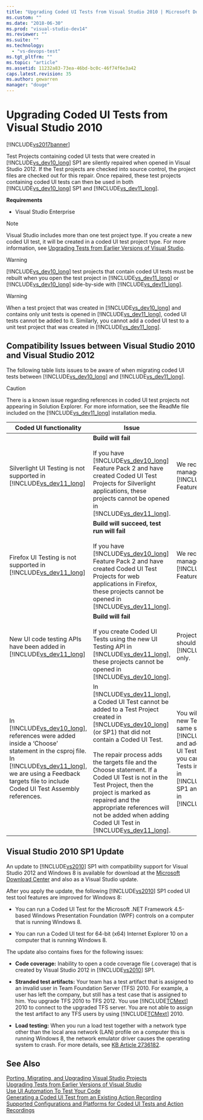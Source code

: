 ```yaml
---
title: "Upgrading Coded UI Tests from Visual Studio 2010 | Microsoft Docs"
ms.custom: ""
ms.date: "2018-06-30"
ms.prod: "visual-studio-dev14"
ms.reviewer: ""
ms.suite: ""
ms.technology: 
  - "vs-devops-test"
ms.tgt_pltfrm: ""
ms.topic: "article"
ms.assetid: 11232a83-73ea-46bd-bc0c-46f74f6e3a42
caps.latest.revision: 35
ms.author: gewarren
manager: "douge"
---
```

# Upgrading Coded UI Tests from Visual Studio 2010
[!INCLUDE[vs2017banner](../includes/vs2017banner.md)]

Test Projects containing coded UI tests that were created in [!INCLUDE[vs_dev10_long](../includes/vs-dev10-long-md.md)] SP1 are silently repaired when opened in Visual Studio 2012. If the Test projects are checked into source control, the project files are checked out for this repair. Once repaired, these test projects containing coded UI tests can then be used in both [!INCLUDE[vs_dev10_long](../includes/vs-dev10-long-md.md)] SP1 and [!INCLUDE[vs_dev11_long](../includes/vs-dev11-long-md.md)].  
  
 **Requirements**  
  
-   Visual Studio Enterprise  
  
> [!NOTE]
>  Visual Studio includes more than one test project type. If you create a new coded UI test, it will be created in a coded UI test project type. For more information, see [Upgrading Tests from Earlier Versions of Visual Studio](http://msdn.microsoft.com/en-us/e9c8b7f6-bd72-448e-8edb-d090dcc5cf52).  
  
> [!WARNING]
>  [!INCLUDE[vs_dev10_long](../includes/vs-dev10-long-md.md)] test projects that contain coded UI tests must be rebuilt when you open the test project in [!INCLUDE[vs_dev11_long](../includes/vs-dev11-long-md.md)] or [!INCLUDE[vs_dev10_long](../includes/vs-dev10-long-md.md)] side-by-side with [!INCLUDE[vs_dev11_long](../includes/vs-dev11-long-md.md)].  
  
> [!WARNING]
>  When a test project that was created in [!INCLUDE[vs_dev10_long](../includes/vs-dev10-long-md.md)] and contains only unit tests is opened in [!INCLUDE[vs_dev11_long](../includes/vs-dev11-long-md.md)], coded UI tests cannot be added to it. Similarly, you cannot add a coded UI test to a unit test project that was created in [!INCLUDE[vs_dev11_long](../includes/vs-dev11-long-md.md)].  
  
## Compatibility Issues between Visual Studio 2010 and Visual Studio 2012  
 The following table lists issues to be aware of when migrating coded UI tests between [!INCLUDE[vs_dev10_long](../includes/vs-dev10-long-md.md)] and [!INCLUDE[vs_dev11_long](../includes/vs-dev11-long-md.md)].  
  
> [!CAUTION]
>  There is a known issue regarding references in coded UI test projects not appearing in Solution Explorer. For more information, see the ReadMe file included on the [!INCLUDE[vs_dev11_long](../includes/vs-dev11-long-md.md)] installation media.  
  
|Coded UI functionality|Issue|Solution|  
|----------------------------|-----------|--------------|  
|Silverlight UI Testing is not supported in [!INCLUDE[vs_dev11_long](../includes/vs-dev11-long-md.md)]|**Build will fail**<br /><br /> If you have [!INCLUDE[vs_dev10_long](../includes/vs-dev10-long-md.md)] Feature Pack 2 and have created Coded UI Test Projects for Silverlight applications, these projects cannot be opened in [!INCLUDE[vs_dev11_long](../includes/vs-dev11-long-md.md)].|We recommend that you manage these projects in [!INCLUDE[vs_dev10_long](../includes/vs-dev10-long-md.md)] Feature Pack 2 only.|  
|Firefox UI Testing is not supported in [!INCLUDE[vs_dev11_long](../includes/vs-dev11-long-md.md)]|**Build will succeed, test run will fail**<br /><br /> If you have [!INCLUDE[vs_dev10_long](../includes/vs-dev10-long-md.md)] Feature Pack 2 and have created Coded UI Test Projects for web applications in Firefox, these projects cannot be opened in [!INCLUDE[vs_dev11_long](../includes/vs-dev11-long-md.md)].|We recommend that you manage these projects in [!INCLUDE[vs_dev10_long](../includes/vs-dev10-long-md.md)] Feature Pack 2 only.|  
|New UI code testing APIs have been added in [!INCLUDE[vs_dev11_long](../includes/vs-dev11-long-md.md)]|**Build will fail**<br /><br /> If you create Coded UI Tests using the new UI Testing API in [!INCLUDE[vs_dev11_long](../includes/vs-dev11-long-md.md)], these projects cannot be opened in [!INCLUDE[vs_dev10_long](../includes/vs-dev10-long-md.md)].|Projects using new API should be managed in [!INCLUDE[vs_dev11_long](../includes/vs-dev11-long-md.md)] only.|  
|In [!INCLUDE[vs_dev10_long](../includes/vs-dev10-long-md.md)], references were added inside a ‘Choose’ statement in the csproj file. In [!INCLUDE[vs_dev11_long](../includes/vs-dev11-long-md.md)], we are using a Feedback targets file to include Coded UI Test Assembly references.|In [!INCLUDE[vs_dev11_long](../includes/vs-dev11-long-md.md)], a Coded UI Test cannot be added to a Test Project created in [!INCLUDE[vs_dev10_long](../includes/vs-dev10-long-md.md)] (or SP1) that did not contain a Coded UI Test.<br /><br /> The repair process adds the targets file and the Choose statement. If a Coded UI Test is not in the Test Project, then the project is marked as repaired and the appropriate references will not be added when adding Coded UI Test in [!INCLUDE[vs_dev11_long](../includes/vs-dev11-long-md.md)].|You will have to create a new Test Project in the same solution using [!INCLUDE[vs_dev11_long](../includes/vs-dev11-long-md.md)] and add your new Coded UI Test in it. Alternately, you can add Coded UI Tests into the Test Project in [!INCLUDE[vs_dev10_long](../includes/vs-dev10-long-md.md)] SP1 and open that project in [!INCLUDE[vs_dev11_long](../includes/vs-dev11-long-md.md)].|  
  
##  <a name="UpgradingCodedUIFromVS2010_Update"></a> Visual Studio 2010 SP1 Update  
 An update to [!INCLUDE[vs2010](../includes/vs2010-md.md)] SP1 with compatibility support for Visual Studio 2012 and Windows 8 is available for download at the [Microsoft Download Center](http://www.microsoft.com/download/details.aspx?id=34677) and also as a Visual Studio update.  
  
 After you apply the update, the following [!INCLUDE[vs2010](../includes/vs2010-md.md)] SP1 coded UI test tool features are improved for Windows 8:  
  
-   You can run a Coded UI Test for the Microsoft .NET Framework 4.5-based Windows Presentation Foundation (WPF) controls on a computer that is running Windows 8.  
  
-   You can run a Coded UI test for 64-bit (x64) Internet Explorer 10 on a computer that is running Windows 8.  
  
 The update also contains fixes for the following issues:  
  
-   **Code coverage:** Inability to open a code coverage file (.coverage) that is created by Visual Studio 2012 in [!INCLUDE[vs2010](../includes/vs2010-md.md)] SP1.  
  
-   **Stranded test artifacts:** Your team has a test artifact that is assigned to an invalid user in Team Foundation Server (TFS) 2010. For example, a user has left the company, but still has a test case that is assigned to him. You upgrade TFS 2010 to TFS 2012. You use [!INCLUDE[TCMext](../includes/tcmext-md.md)] 2010 to connect to the upgraded TFS server. You are not able to assign the test artifact to any TFS users by using [!INCLUDE[TCMext](../includes/tcmext-md.md)] 2010.  
  
-   **Load testing:** When you run a load test together with a network type other than the local area network (LAN) profile on a computer this is running Windows 8, the network emulator driver causes the operating system to crash. For more details, see [KB Article 2736182](http://support.microsoft.com/kb/2736182).  
  
## See Also  
 [Porting, Migrating, and Upgrading Visual Studio Projects](../porting/porting-migrating-and-upgrading-visual-studio-projects.md)   
 [Upgrading Tests from Earlier Versions of Visual Studio](http://msdn.microsoft.com/en-us/e9c8b7f6-bd72-448e-8edb-d090dcc5cf52)   
 [Use UI Automation To Test Your Code](../test/use-ui-automation-to-test-your-code.md)   
 [Generating a Coded UI Test from an Existing Action Recording](http://msdn.microsoft.com/library/56736963-9027-493b-b5c4-2d4e86d1d497)   
 [Supported Configurations and Platforms for Coded UI Tests and Action Recordings](../test/supported-configurations-and-platforms-for-coded-ui-tests-and-action-recordings.md)




